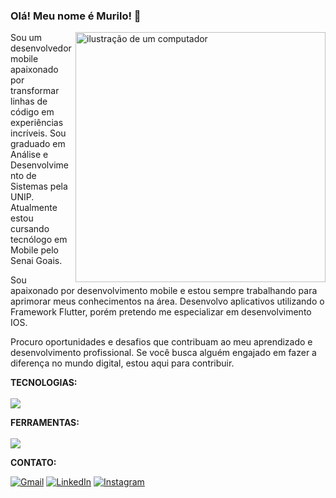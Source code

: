 ### Olá! Meu nome é Murilo! 👋 

<img src="https://raw.githubusercontent.com/MicaelliMedeiros/micaellimedeiros/master/image/computer-illustration.png" alt="ilustração de um computador" min-width="400px" max-width="400px" width="400px" align="right">

<p align="left"> 
  Sou um desenvolvedor mobile apaixonado por transformar linhas de código em experiências incríveis. Sou graduado em Análise e Desenvolvimento de Sistemas pela UNIP. Atualmente estou cursando tecnólogo em Mobile pelo Senai Goais.

Sou apaixonado por desenvolvimento mobile e estou sempre trabalhando para aprimorar meus conhecimentos na área. Desenvolvo aplicativos utilizando o Framework Flutter, porém pretendo me especializar em desenvolvimento IOS.

Procuro oportunidades e desafios que contribuam ao meu aprendizado e desenvolvimento profissional. Se você busca alguém engajado em fazer a diferença no mundo digital, estou aqui para contribuir.

</p>

<p align="left">
   <strong>TECNOLOGIAS:</strong> 
  <br>
  <br>
   <img src="https://skillicons.dev/icons?i=dart,flutter,firebase,mysql">
</p>

<p align="left">
   <strong>FERRAMENTAS:</strong>
   <br>
    <br>
   <img src="https://skillicons.dev/icons?i=git,github,vscode">
</p>

<p align="left">
   <strong>CONTATO:</strong>
</p>

<p align="left">
  <a href="mailto:furlanetomurilo@gmail.com" title="Gmail">
  <img src="https://img.shields.io/badge/-Gmail-FF0000?style=flat-square&labelColor=FF0000&logo=gmail&logoColor=white&link=LINK-DO-SEU-GMAIL" alt="Gmail"/></a>

  <a href="https://www.linkedin.com/in/murilo-furlaneto/" target="_blank" title="LinkedIn">
  <img src="https://img.shields.io/badge/-Linkedin-0e76a8?style=flat-square&logo=Linkedin&logoColor=white&link=https://www.linkedin.com/in/murilo-furlaneto/" target="_blank" alt="LinkedIn"/></a>

   <a href="https://www.instagram.com/murilo__furlaneto/" target="_blank" title="Instagram">
  <img src="https://img.shields.io/badge/Instagram-E4405F?style=flat-square&logo=instagram&logoColor=white&link=https://www.instagram.com/murilo__furlaneto/  target="_blank" alt="Instagram"/></a>

</p>
